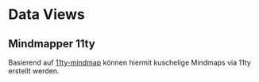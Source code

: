 # Data Views

## Mindmapper 11ty

Basierend auf [11ty-mindmap](https://github.com/pdehaan/11ty-mindmap) können hiermit kuschelige Mindmaps via 11ty erstellt werden.
